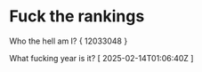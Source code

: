 # Fuck the rankings

Who the hell am I?
{ 12033048 }

What fucking year is it?
[ 2025-02-14T01:06:40Z ]
